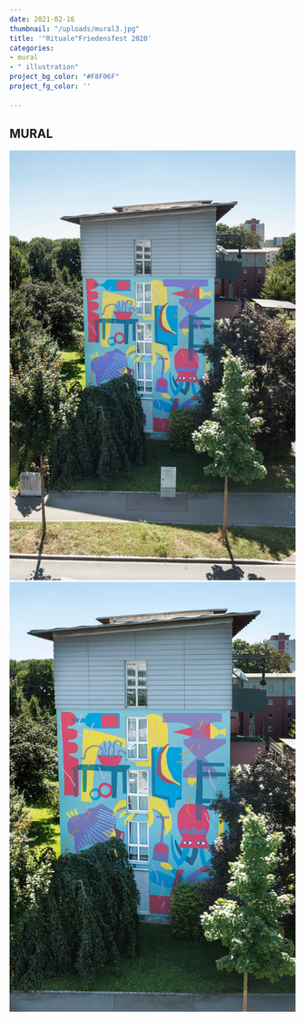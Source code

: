 ```yaml
---
date: 2021-02-16
thumbnail: "/uploads/mural3.jpg"
title: '"Rituale"Friedensfest 2020'
categories:
- mural
- " illustration"
project_bg_color: "#F8F06F"
project_fg_color: ''

---
```

## MURAL 

![](/uploads/mural2.jpg)![](/uploads/mural3.jpg)